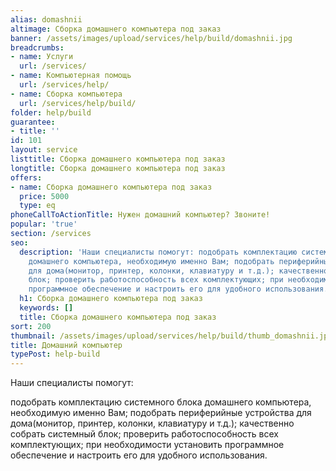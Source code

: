 ```yaml
---
alias: domashnii
altimage: Сборка домашнего компьютера под заказ
banner: /assets/images/upload/services/help/build/domashnii.jpg
breadcrumbs:
- name: Услуги
  url: /services/
- name: Компьютерная помощь
  url: /services/help/
- name: Сборка компьютера
  url: /services/help/build/
folder: help/build
guarantee:
- title: ''
id: 101
layout: service
listtitle: Сборка домашнего компьютера под заказ
longtitle: Сборка домашнего компьютера под заказ
offers:
- name: Сборка домашнего компьютера под заказ
  price: 5000
  type: eq
phoneCallToActionTitle: Нужен домашний компьютер? Звоните!
popular: 'true'
section: /services
seo:
  description: 'Наши специалисты помогут: подобрать комплектацию системного блока
    домашнего компьютера, необходимую именно Вам; подобрать периферийные устройства
    для дома(монитор, принтер, колонки, клавиатуру и т.д.); качественно собрать системный
    блок; проверить работоспособность всех комплектующих; при необходимости установить
    программное обеспечение и настроить его для удобного использования.'
  h1: Сборка домашнего компьютера под заказ
  keywords: []
  title: Сборка домашнего компьютера под заказ
sort: 200
thumbnail: /assets/images/upload/services/help/build/thumb_domashnii.jpg
title: Домашний компьютер
typePost: help-build
---
```

Наши специалисты помогут:

подобрать комплектацию системного блока домашнего компьютера, необходимую именно Вам;
подобрать периферийные устройства для дома(монитор, принтер, колонки, клавиатуру и т.д.);
качественно собрать системный блок; 
проверить работоспособность всех комплектующих;
при необходимости установить программное обеспечение и настроить его для удобного использования.
